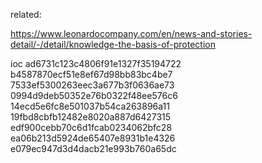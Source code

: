 related:

https://www.leonardocompany.com/en/news-and-stories-detail/-/detail/knowledge-the-basis-of-protection

ioc
ad6731c123c4806f91e1327f35194722
b4587870ecf51e8ef67d98bb83bc4be7
7533ef5300263eec3a677b3f0636ae73
0994d9deb50352e76b0322f48ee576c6
14ecd5e6fc8e501037b54ca263896a11
19fbd8cbfb12482e8020a887d6427315
edf900cebb70c6d1fcab0234062bfc28
ea06b213d5924de65407e8931b1e4326
e079ec947d3d4dacb21e993b760a65dc
